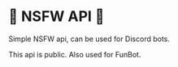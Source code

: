 # 🔞 NSFW API 🔞
Simple NSFW api, can be used for Discord bots. 

This api is public. Also used for FunBot.

